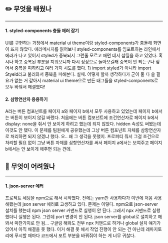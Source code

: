 ## ✏️ 무엇을 배웠나
---
#### 1. styled-components 충돌 에러 잡기

UI를 구현하는 과정에서 material ui theme이랑 styled-components가 충돌해 화면이 뜨지 않았다. 에러메시지를 읽어보니 styled-components를 임포트하는 라인에서 에러가 나고 있어서 styled가 중복되서 그런줄 모르고 애먼 데서 삽질을 하고 있었다. 혹시나 하고 중복된 부분을 지워보니까 다시 정상으로 돌아오길래 중복이 안 되는구나 싶어서 중복을 피하려고 여러 가지 시도를 했다. 1) import styled가 아니라 import Styeld라고 불러와서 중복을 피해본다. 실패. 어떻게 할까 생각하다가 굳이 둘 다 쓸 필요가 없는 거 같아서 material ui theme으로 만든 태그들을 styled-components로 모두 바꿔서 해결했다!

#### 2. 삼항연산자 응용하기

A라는 버튼 컴포넌트를 페이지 a와 페이지 b에서 모두 사용하고 있었는데 페이지 b에서는 버튼이 보이지 않길 바랬다. 처음에는 버튼 컴포넌트에 조건연산자로 페이지 b에서 display: none을 줘서 안 보이게 하려고 했는데 되지 않았다. hidden 속성도 써봤는데 이것도 안 됐다. 이 문제를 팀원에게 공유했는데 그냥 버튼 컴포넌트 자체를 삼항연산자로 처리하면 되지 않겠냐 했다. 오.. 왜 그 생각을 못했지. 프로퍼티 줘서 그걸 조건으로 처리할 필요 없이 그냥 버튼 자체를 삼항연산자를 써서 페이지 a에서는 보여주고 페이지 b에서는 안 보이게 해주면 되는 건데.

## 🥵 무엇이 어려웠나
---
#### 1. json-server 에러

프로젝트 세팅을 npm으로 해서 시작했다. 전에는 yarn만 사용하다가 이번에 처음 사용해봤는데 json server 에러로 고생하고 있다. 문제는 이렇다. npm으로 json-server 설치를 했는데 npm json server 커맨드로 실행이 안 된다. 그래서 npx 커맨드로 실행했더니 실행은 된다. 그런데 port 변경이 안 된다. json server를 global로 설치하고 해봐서 마찬가지로 안 됨... 구글링 해봐도 전부 npx 커맨드로 하거나 global 설치 얘기가 있어서 아직 해결을 못 했다. 이거 해결 못 해서 작업 진행이 안 되는 건 아닌데 레파지토리에 푸시할 때마다 코드에서 포트 부분을 바꿔줘야 하는 게 너무 귀찮다.
